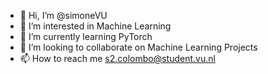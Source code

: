 - 👋 Hi, I’m @simoneVU
- 👀 I’m interested in Machine Learning 
- 🌱 I’m currently learning PyTorch
- 💞️ I’m looking to collaborate on Machine Learning Projects
- 📫 How to reach me s2.colombo@student.vu.nl

<!---
simoneVU/simoneVU is a ✨ special ✨ repository because its `README.md` (this file) appears on your GitHub profile.
You can click the Preview link to take a look at your changes.
--->
